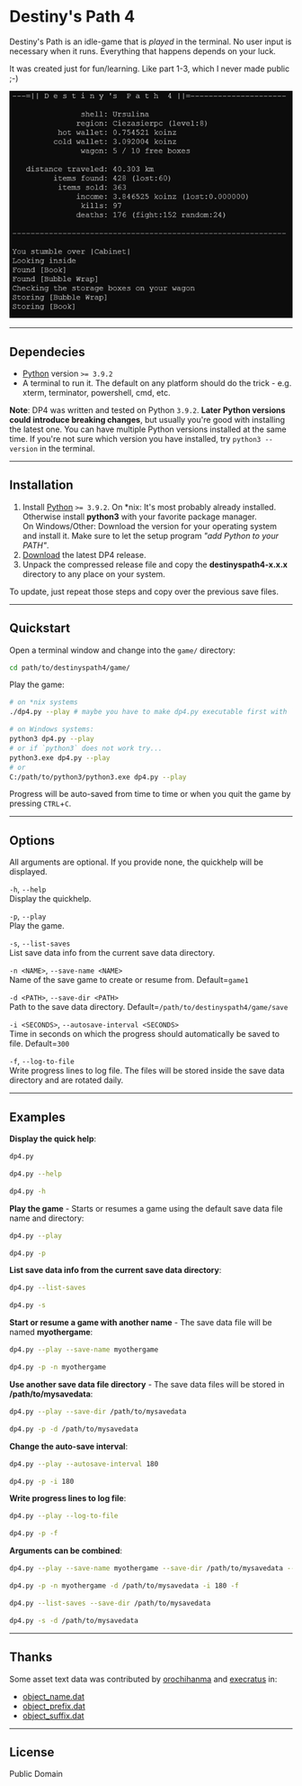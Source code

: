 # Destiny's Path 4

Destiny's Path is an idle-game that is *played* in the terminal. No user input is necessary when it runs. Everything that happens depends on your luck.

It was created just for fun/learning. Like part 1-3, which I never made public ;-)

![screenshot1](./screenshot.png)

---

## Dependecies

- [Python](https://www.python.org/downloads/) version `>= 3.9.2`
- A terminal to run it. The default on any platform should do the trick - e.g. xterm, terminator, powershell, cmd, etc.

**Note**: DP4 was written and tested on Python  `3.9.2`. **Later Python versions could introduce breaking changes**, but usually you're good with installing the latest one. You can have multiple Python versions installed at the same time. If you're not sure which version you have installed, try `python3 --version` in the terminal.

---

## Installation

1. Install [Python](https://www.python.org/downloads/) `>= 3.9.2`.
On *nix: It's most probably already installed. Otherwise install **python3** with your favorite package manager.  
On Windows/Other: Download the version for your operating system and install it. Make sure to let the setup program *"add Python to your PATH"*.  
2. [Download](https://github.com/etrusci-org/destinyspath4/releases) the latest DP4 release.
3. Unpack the compressed release file and copy the **destinyspath4-x.x.x** directory to any place on your system.

To update, just repeat those steps and copy over the previous save files.

---

## Quickstart

Open a terminal window and change into the `game/` directory:

```bash
cd path/to/destinyspath4/game/
```

Play the game:

```bash
# on *nix systems
./dp4.py --play # maybe you have to make dp4.py executable first with `chmod +x dp4.py`
```

```bash
# on Windows systems:
python3 dp4.py --play
# or if `python3` does not work try...
python3.exe dp4.py --play
# or
C:/path/to/python3/python3.exe dp4.py --play
```

Progress will be auto-saved from time to time or when you quit the game by pressing `CTRL`+`C`.

---

## Options

All arguments are optional. If you provide none, the quickhelp will be displayed.

`-h`, `--help`  
Display the quickhelp.

`-p`, `--play`  
Play the game.

`-s`, `--list-saves`  
List save data info from the current save data directory.

`-n <NAME>`, `--save-name <NAME>`  
Name of the save game to create or resume from. Default=`game1`

`-d <PATH>`, `--save-dir <PATH>`  
Path to the save data directory. Default=`/path/to/destinyspath4/game/save`

`-i <SECONDS>`, `--autosave-interval <SECONDS>`  
Time in seconds on which the progress should automatically be saved to file. Default=`300`

`-f`, `--log-to-file`  
Write progress lines to log file. The files will be stored inside the save data directory and are rotated daily.

---

## Examples

**Display the quick help**:

```bash
dp4.py
```

```bash
dp4.py --help
```

```bash
dp4.py -h
```

**Play the game** - Starts or resumes a game using the default save data file name and directory:

```bash
dp4.py --play
```

```bash
dp4.py -p
```

**List save data info from the current save data directory**:

```bash
dp4.py --list-saves
```

```bash
dp4.py -s
```

**Start or resume a game with another name** - The save data file will be named **myothergame**:

```bash
dp4.py --play --save-name myothergame
```

```bash
dp4.py -p -n myothergame
```

**Use another save data file directory** - The save data files will be stored in **/path/to/mysavedata**:

```bash
dp4.py --play --save-dir /path/to/mysavedata
```

```bash
dp4.py -p -d /path/to/mysavedata
```

**Change the auto-save interval**:

```bash
dp4.py --play --autosave-interval 180
```

```bash
dp4.py -p -i 180
```

**Write progress lines to log file**:

```bash
dp4.py --play --log-to-file
```

```bash
dp4.py -p -f
```

**Arguments can be combined**:

```bash
dp4.py --play --save-name myothergame --save-dir /path/to/mysavedata --autosave-interval 180 --log-to-file
```

```bash
dp4.py -p -n myothergame -d /path/to/mysavedata -i 180 -f
```

```bash
dp4.py --list-saves --save-dir /path/to/mysavedata
```

```bash
dp4.py -s -d /path/to/mysavedata
```

---

## Thanks

Some asset text data was contributed by [orochihanma](https://twitch.tv/orochihanma) and [execratus](https://twitch.tv/exe_cratus) in:
- [object_name.dat](./game/asset/object_name.dat)
- [object_prefix.dat](./game/asset/object_prefix.dat)
- [object_suffix.dat](./game/asset/object_suffix.dat)

---

## License

Public Domain
